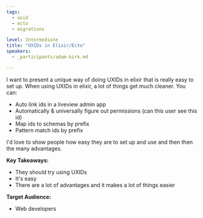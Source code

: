 ```yaml
---
tags: 
  - uxid
  - ecto
  - migrations

level: Intermediate
title: "UXIDs in Elixir/Ecto"
speakers: 
  - _participants/adam-kirk.md

---
```

I want to present a unique way of doing UXIDs in elixir that is really easy to set up. When using UXIDs in elixir, a lot of things get much cleaner. You can:
- Auto link ids in a liveview admin app
- Automatically & universally figure out permissions (can this user see this id)
- Map ids to schemas by prefix
- Pattern match ids by prefix

I'd love to show people how easy they are to set up and use and then then the many advantages.

**Key Takeaways:**

- They should try using UXIDs
- It's easy
- There are a lot of advantages and it makes a lot of things easier

**Target Audience:**

- Web developers

